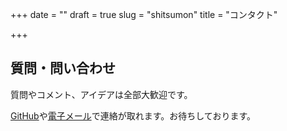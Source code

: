 +++
date = ""
draft = true
slug = "shitsumon"
title = "コンタクト"

+++
## 質問・問い合わせ

質問やコメント、アイデアは全部大歓迎です。

[GitHub](https://github.com/madicetea/website-personal/issues/new)や[電子メール](mailto:madicetea@posteo.jp)で連絡が取れます。お待ちしております。